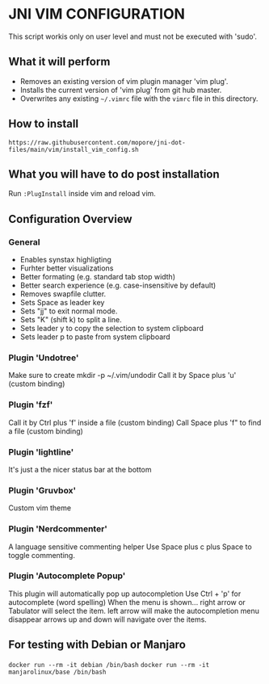 JNI VIM CONFIGURATION
=====================

This script workis only on user level and must not be executed with 'sudo'.

## What it will perform
* Removes an existing version of vim plugin manager 'vim plug'.
* Installs the current version of 'vim plug' from git hub master.
* Overwrites any existing `~/.vimrc` file with the `vimrc` file in this directory.

## How to install
```
https://raw.githubusercontent.com/mopore/jni-dot-files/main/vim/install_vim_config.sh
```

## What you will have to do post installation
Run `:PlugInstall` inside vim and reload vim.

## Configuration Overview

### General
* Enables synstax highligting
* Furhter better visualizations
* Better formating (e.g. standard tab stop width)
* Better search experience (e.g. case-insensitive by default)
* Removes swapfile clutter.
* Sets Space as leader key
* Sets "jj" to exit normal mode.
* Sets "K" (shift k) to split a line.
* Sets leader y to copy the selection to system clipboard
* Sets leader p to paste from system clipboard

### Plugin 'Undotree'
Make sure to create mkdir -p ~/.vim/undodir
Call it by Space plus 'u' (custom binding)

### Plugin 'fzf'
Call it by Ctrl plus 'f' inside a file (custom binding)
Call Space plus 'f" to find a file (custom binding)	

### Plugin 'lightline'
It's just a the nicer status bar at the bottom

### Plugin 'Gruvbox'
Custom vim theme

### Plugin 'Nerdcommenter'
A language sensitive commenting helper
Use Space plus c plus Space to toggle commenting.

### Plugin 'Autocomplete Popup'
This plugin will automatically pop up autocompletion
Use Ctrl + 'p' for autocomplete (word spelling)
When the menu is shown...
right arrow or Tabulator will select the item.
left arrow will make the autocompletion menu disappear
arrows up and down will navigate over the items.


## For testing with Debian or Manjaro

`docker run --rm -it debian /bin/bash`
`docker run --rm -it manjarolinux/base /bin/bash`
